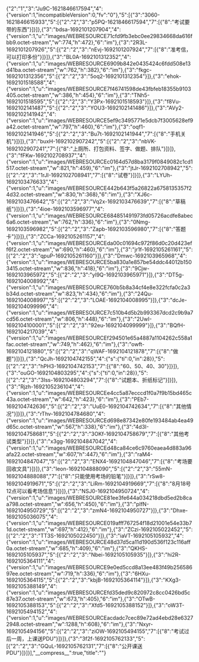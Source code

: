 {"2":"1","3":"Ju9C-1621846617594","4":{"version":1,"incompatibleVersion":0,"fv":"0"},"5":[{"3":"3060-1621846615933","5":[{"2":"2","3":"p5PQ-1621846617594","7":[{"8":"考试要带的东西"}]}]},{"3":"bdsa-1692101207904","4":{"version":1,"u":"images/WEBRESOURCE71cfd9fb3ebc0ee29834668da616fbb9.octet-stream","w":774,"h":472},"6":"im"},{"3":"2R3L-1692101207926","5":[{"2":"2","3":"nEvj-1692101207924","7":[{"8":"准考信，可以打印多份"}]}]},{"3":"BL0A-1692101312352","4":{"version":1,"u":"images/WEBRESOURCE6909b842e0435424c6fdd508e13d41ba.octet-stream","w":762,"h":382},"6":"im"},{"3":"fkgc-1692101312356","5":[{"2":"2","3":"5oq2-1692101312354"}]},{"3":"ehok-1692101518588","4":{"version":1,"u":"images/WEBRESOURCE7f46741598de43fbfeb18355b9103405.octet-stream","w":386,"h":454},"6":"im"},{"3":"TNh5-1692101518595","5":[{"2":"2","3":"Y3Px-1692101518593"}]},{"3":"f8Vu-1692102141487","5":[{"2":"2","3":"YOU3-1692102141486"}]},{"3":"AVy2-1692102141942","4":{"version":1,"u":"images/WEBRESOURCE5ef9c3495771e5dcb7f3005628ef9a42.octet-stream","w":797,"h":460},"6":"im"},{"3":"oqf1-1692102141946","5":[{"2":"2","3":"Bu7t-1692102141944","7":[{"8":"手机关机"}]}]},{"3":"buxH-1692102907242","5":[{"2":"2","3":"nbVK-1692102907241","7":[{"8":"上厕所、打包资料、签字、做题、排队"}]}]},{"3":"fFKw-1692102708937","4":{"version":1,"u":"images/WEBRESOURCEc0164d57d8ba3179f0849082c1cd1517.octet-stream","w":821,"h":459},"6":"im"},{"3":"jtJr-1692102708942","5":[{"2":"2","3":"1rJI-1692102708941","7":[{"8":"试卷"}]}]},{"3":"LYUh-1692103476633","4":{"version":1,"u":"images/WEBRESOURCE442b643f5a26822a6758135357f24d32.octet-stream","w":830,"h":368},"6":"im"},{"3":"XJ6c-1692103476642","5":[{"2":"2","3":"Vq2x-1692103476639","7":[{"8":"草稿纸"}]}]},{"3":"4ioe-1692103596977","4":{"version":1,"u":"images/WEBRESOURCE684851491973fd05726acdfe8abec6a6.octet-stream","w":762,"h":336},"6":"im"},{"3":"0Nmg-1692103596982","5":[{"2":"2","3":"Zapb-1692103596980","7":[{"8":"答题卡"}]}]},{"3":"ZCCa-1692105261157","4":{"version":1,"u":"images/WEBRESOURCEda00c01694c972f86d0c20d423eff6f2.octet-stream","w":690,"h":460},"6":"im"},{"3":"jr1f-1692105261161","5":[{"2":"2","3":"qpuP-1692105261160"}]},{"3":"Dmwc-1692103965968","4":{"version":1,"u":"images/WEBRESOURCE5ba830a1e857be54ddc44012b1503415.octet-stream","w":836,"h":418},"6":"im"},{"3":"9Cjw-1692103965972","5":[{"2":"2","3":"yI9Q-1692103965971"}]},{"3":"DT5g-1692104008992","4":{"version":1,"u":"images/WEBRESOURCE760b5b8a34cf4e8e322fcfa0c2a3b34d.octet-stream","w":823,"h":434},"6":"im"},{"3":"24Qu-1692104008997","5":[{"2":"2","3":"LOAE-1692104008995"}]},{"3":"dcJe-1692104099996","4":{"version":1,"u":"images/WEBRESOURCE7c510b4d5b2b993367dcd2c9b9a7cd56.octet-stream","w":806,"h":448},"6":"im"},{"3":"2UwI-1692104100001","5":[{"2":"2","3":"92eu-1692104099999"}]},{"3":"BQfH-1692104217039","4":{"version":1,"u":"images/WEBRESOURCEf294501e65a4887a1104262c558a1fac.octet-stream","w":749,"h":462},"6":"im"},{"3":"owft-1692104121880","5":[{"2":"2","3":"qWAF-1692104121878","7":[{"8":"做题"}]}]},{"3":"QcJh-1692104742155","4":{"s":{"ti":0,"in":28}},"5":[{"2":"2","3":"hPH3-1692104742153","7":[{"8":"60、50、40、30"}]}]},{"3":"ouGO-1692104803295","4":{"s":{"ti":0,"in":28}},"5":[{"2":"2","3":"3Iss-1692104803294","7":[{"8":"试题本、折纸标记"}]}]},{"3":"Rjzh-1692105236104","4":{"version":1,"u":"images/WEBRESOURCEe4cc5a87ecccd1f0a7f9b15bd465c43a.octet-stream","w":642,"h":423},"6":"im"},{"3":"PEb7-1692104742636","5":[{"2":"2","3":"UuE0-1692104742634","7":[{"8":"其他情况"}]}]},{"3":"rThv-1692104784680","4":{"version":1,"u":"images/WEBRESOURCEd698e87342e80fe193484ab4ea49d65c.octet-stream","w":567,"h":338},"6":"im"},{"3":"4d3I-1692104758681","5":[{"2":"2","3":"3OKf-1692104758679","7":[{"8":"其他考试类型"}]}]},{"3":"x3gg-1692104847042","4":{"version":1,"u":"images/WEBRESOURCEd48ca84ce6c9760eaea4d883a96afa22.octet-stream","w":607,"h":447},"6":"im"},{"3":"raM4-1692104847047","5":[{"2":"2","3":"ENX4-1692104847046","7":[{"8":"考场要回收文具"}]}]},{"3":"Ieon-1692104888090","5":[{"2":"2","3":"55mN-1692104888088","7":[{"8":"只能使用考场的铅笔"}]}]},{"3":"rSw8-1692104919671","5":[{"2":"2","3":"LiRm-1692104919669","7":[{"8":"8月18号12点可以看考场信息"}]}]},{"3":"NSJ0-1692104950724","4":{"version":1,"u":"images/WEBRESOURCE81ee3fe644a034218dbd5ed2b8caa798.octet-stream","w":656,"h":450},"6":"im"},{"3":"pIfN-1692104950729","5":[{"2":"2","3":"zmN4-1692104950727"}]},{"3":"Dhxe-1692105036075","4":{"version":1,"u":"images/WEBRESOURCE019afff767254f18d21001e54e33b71d.octet-stream","w":697,"h":412},"6":"im"},{"3":"ZCzi-1692105022452","5":[{"2":"2","3":"TT3S-1692105022450"}]},{"3":"iaVT-1692105105932","4":{"version":1,"u":"images/WEBRESOURCE48d37d5ca11d190d536f123c116aff0a.octet-stream","w":685,"h":409},"6":"im"},{"3":"QKHS-1692105105937","5":[{"2":"2","3":"Nbei-1692105105935"}]},{"3":"hi2R-1692105364111","4":{"version":1,"u":"images/WEBRESOURCE9e0ed5ccd8a13ee483f49b25658697ee.octet-stream","w":719,"h":336},"6":"im"},{"3":"6HXu-1692105364115","5":[{"2":"2","3":"kbjB-1692105364114"}]},{"3":"KXg3-1692105388149","4":{"version":1,"u":"images/WEBRESOURCEfd35ded9c820972c8cc0426bd5c87e37.octet-stream","w":673,"h":405},"6":"im"},{"3":"OTwB-1692105388153","5":[{"2":"2","3":"Xfd5-1692105388152"}]},{"3":"oW3T-1692105494152","4":{"version":1,"u":"images/WEBRESOURCEacdadc7cec89e72ad4ebd28e63272948.octet-stream","w":1288,"h":608},"6":"im"},{"3":"Nxyr-1692105494156","5":[{"2":"2","3":"ziOW-1692105494155","7":[{"8":"考试过后一周，上课送PDU"}]}]},{"3":"3f2f-1692105762133","5":[{"2":"2","3":"GQuL-1692105762131","7":[{"8":"公开课送PDU"}]}]}],"\_\_compress\_\_":true,"title":""}